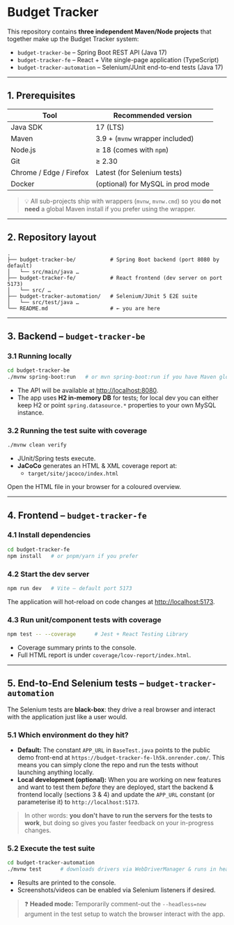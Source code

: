 # Budget Tracker

This repository contains **three independent Maven/Node projects** that together make up the Budget Tracker system:

* `budget-tracker-be` – Spring Boot REST API (Java 17)
* `budget-tracker-fe` – React + Vite single-page application (TypeScript)
* `budget-tracker-automation` – Selenium/JUnit end-to-end tests (Java 17)

---
## 1. Prerequisites

| Tool | Recommended version |
|------|---------------------|
| Java SDK | 17 (LTS) |
| Maven  | 3.9 + (`mvnw` wrapper included) |
| Node.js | ≥ 18 (comes with `npm`) |
| Git | ≥ 2.30 |
| Chrome / Edge / Firefox | Latest (for Selenium tests) |
| Docker | (optional) for MySQL in prod mode |

> 💡 All sub-projects ship with wrappers (`mvnw`, `mvnw.cmd`) so you **do not need** a global Maven install if you prefer using the wrapper.

---
## 2. Repository layout

```
.
├── budget-tracker-be/           # Spring Boot backend (port 8080 by default)
│   └── src/main/java …
├── budget-tracker-fe/           # React frontend (dev server on port 5173)
│   └── src/ …
├── budget-tracker-automation/   # Selenium/JUnit 5 E2E suite
│   └── src/test/java …
└── README.md                    # ← you are here
```

---
## 3. Backend – `budget-tracker-be`

### 3.1 Running locally

```bash
cd budget-tracker-be
./mvnw spring-boot:run   # or mvn spring-boot:run if you have Maven globally
```

* The API will be available at <http://localhost:8080>.
* The app uses **H2 in-memory DB** for tests; for local dev you can either keep H2 or point `spring.datasource.*` properties to your own MySQL instance.

### 3.2 Running the test suite **with coverage**

```bash
./mvnw clean verify
```

* JUnit/Spring tests execute.
* **JaCoCo** generates an HTML & XML coverage report at:
  * `target/site/jacoco/index.html`

Open the HTML file in your browser for a coloured overview.

---
## 4. Frontend – `budget-tracker-fe`

### 4.1 Install dependencies

```bash
cd budget-tracker-fe
npm install   # or pnpm/yarn if you prefer
```

### 4.2 Start the dev server

```bash
npm run dev   # Vite – default port 5173
```

The application will hot-reload on code changes at <http://localhost:5173>.

### 4.3 Run **unit/component tests** with coverage

```bash
npm test -- --coverage      # Jest + React Testing Library
```

* Coverage summary prints to the console.
* Full HTML report is under `coverage/lcov-report/index.html`.

---
## 5. End-to-End Selenium tests – `budget-tracker-automation`

The Selenium tests are **black-box**: they drive a real browser and interact with the application just like a user would.

### 5.1 Which environment do they hit?

* **Default:** The constant `APP_URL` in `BaseTest.java` points to the public demo front-end at
  `https://budget-tracker-fe-lh5k.onrender.com/`.  This means you can simply clone the repo and run the tests without
  launching anything locally.
* **Local development (optional):** When you are working on new features and want to test them _before_ they are deployed,
  start the backend & frontend locally (sections 3 & 4) and update the `APP_URL` constant (or parameterise it) to
  `http://localhost:5173`.

> In other words: **you don't have to run the servers for the tests to work**, but doing so gives you faster feedback on
> your in-progress changes.

### 5.2 Execute the test suite

```bash
cd budget-tracker-automation
./mvnw test      # downloads drivers via WebDriverManager & runs in headless mode
```

* Results are printed to the console.
* Screenshots/videos can be enabled via Selenium listeners if desired.

> ❓ **Headed mode:** Temporarily comment-out the `--headless=new` argument in the test setup to watch the browser interact
> with the app.
